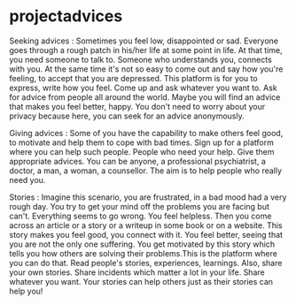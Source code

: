 # projectadvices
Seeking advices : Sometimes you feel low, disappointed or sad. Everyone goes through a rough patch in his/her life at some point in life. At that time, you need someone to talk to. Someone who understands you, connects with you. At the same time it's not so easy to come out and say how you're feeling, to accept that you are depressed. This platform is for you to express, write how you feel. Come up and ask whatever you want to. Ask for advice from people all around the world. Maybe you will find an advice that makes you feel better, happy. You don't need to worry about your privacy because here, you can seek for an advice anonymously.

Giving advices : Some of you have the capability to make others feel good, to motivate and help them to cope with bad times. Sign up for a platform where you can help such people. People who need your help. Give them appropriate advices. You can be anyone, a professional psychiatrist, a doctor, a man, a woman, a counsellor. The aim is to help people who really need you.

Stories : Imagine this scenario, you are frustrated, in a bad mood had a very rough day. You try to get your mind off the problems you are facing but can't. Everything seems to go wrong. You feel helpless. Then you come across an article or a story or a writeup in some book or on a website. This story makes you feel good, you connect with it. You feel better, seeing that you are not the only one suffering. You get motivated by this story which tells you how others are solving their problems.This is the platform where you can do that. Read people's stories, experiences, learnings. Also, share your own stories. Share incidents which matter a lot in your life. Share whatever you want. Your stories can help others just as their stories can help you!

